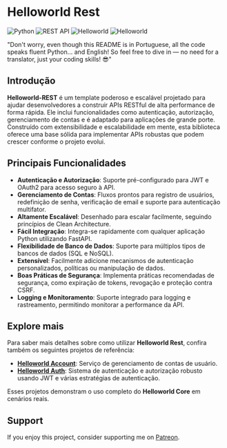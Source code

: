 # Helloworld Rest

![Python](https://img.shields.io/badge/Python-3.9%2B-blue?logo=python)
![REST API](https://img.shields.io/badge/REST-API-green)
![Helloworld](https://img.shields.io/badge/Helloworld-Core-orange)
![Helloworld](https://img.shields.io/badge/Helloworld-Auth-orange)

"Don't worry, even though this README is in Portuguese, all the code speaks fluent Python... and English! So feel free to dive in — no need for a translator, just your coding skills! 😎"

## Introdução

**Helloworld-REST** é um template poderoso e escalável projetado para ajudar desenvolvedores a construir APIs RESTful de alta performance de forma rápida. Ele inclui funcionalidades como autenticação, autorização, gerenciamento de contas e é adaptado para aplicações de grande porte. Construído com extensibilidade e escalabilidade em mente, esta biblioteca oferece uma base sólida para implementar APIs robustas que podem crescer conforme o projeto evolui.

## Principais Funcionalidades

- **Autenticação e Autorização**: Suporte pré-configurado para JWT e OAuth2 para acesso seguro à API.
- **Gerenciamento de Contas**: Fluxos prontos para registro de usuários, redefinição de senha, verificação de email e suporte para autenticação multifator.
- **Altamente Escalável**: Desenhado para escalar facilmente, seguindo princípios de Clean Architecture.
- **Fácil Integração**: Integra-se rapidamente com qualquer aplicação Python utilizando FastAPI.
- **Flexibilidade de Banco de Dados**: Suporte para múltiplos tipos de bancos de dados (SQL e NoSQL).
- **Extensível**: Facilmente adicione mecanismos de autenticação personalizados, políticas ou manipulação de dados.
- **Boas Práticas de Segurança**: Implementa práticas recomendadas de segurança, como expiração de tokens, revogação e proteção contra CSRF.
- **Logging e Monitoramento**: Suporte integrado para logging e rastreamento, permitindo monitorar a performance da API.

## Explore mais

Para saber mais detalhes sobre como utilizar **Helloworld Rest**, confira também os seguintes projetos de referência:

- [**Helloworld Account**](https://github.com/edicleoline/helloworld-account): Serviço de gerenciamento de contas de usuário.
- [**Helloworld Auth**](https://github.com/edicleoline/helloworld-auth): Sistema de autenticação e autorização robusto usando JWT e várias estratégias de autenticação.

Esses projetos demonstram o uso completo do **Helloworld Core** em cenários reais.

## Support
If you enjoy this project, consider supporting me on [Patreon](https://www.patreon.com/edicleoline).